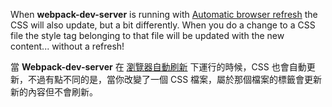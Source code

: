 ﻿When **webpack-dev-server** is running with [Automatic browser refresh](Automatic-browser-refresh) the CSS will also update, but a bit differently. When you do a change to a CSS file the style tag belonging to that file will be updated with the new content... without a refresh!

當 **Webpack-dev-server** 在 [瀏覽器自動刷新](Automatic-browser-refresh) 下運行的時候，CSS 也會自動更新，不過有點不同的是，當你改變了一個 CSS 檔案，屬於那個檔案的標籤會更新新的內容但不會刷新。
